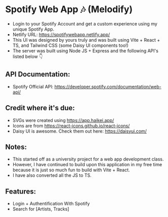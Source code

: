 # Spotify Web App 🎶 (Melodify)
* Login to your Spotify Account and get a custom experience using my unique Spotify App.
* Netlify URL: https://spotifywebapp.netlify.app/
* This UI was designed by yours truly and was built using Vite + React + TS, and Tailwind CSS (some Daisy UI components too!)
* The server was built using Node JS + Express and the following API's listed below 👇 

## API Documentation:

* Spotify Official API: https://developer.spotify.com/documentation/web-api/

## Credit where it's due:

* SVGs were created using https://app.haikei.app/
* Icons are from https://react-icons.github.io/react-icons/
* Daisy UI is awesome. Check them out here: https://daisyui.com/

## Notes:

* This started off as a university project for a web app development class.
* However, I have continued to build upon this application in my free time because it is just so much fun to build with Vite + React.
* I have also converted all the JS to TS.

## Features:

* Login + Authentification With Spotify
* Search for [Artists, Tracks]
